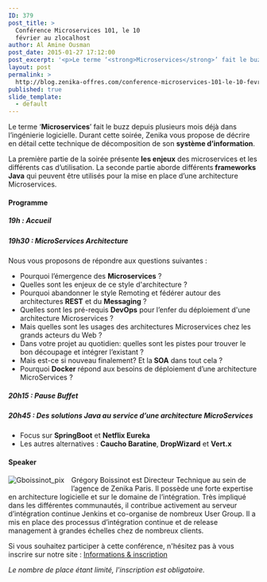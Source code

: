 ```yaml
---
ID: 379
post_title: >
  Conférence Microservices 101, le 10
  février au zlocalhost
author: Al Amine Ousman
post_date: 2015-01-27 17:12:00
post_excerpt: '<p>Le terme ‘<strong>Microservices</strong>’ fait le buzz depuis plusieurs mois déjà dans l’ingénierie logicielle. Durant cette soirée, Zenika vous propose de décrire en détail cette technique de décomposition de son <strong>système d’information</strong>.<br /></p> <p>La première partie de la soirée présente <strong>les enjeux</strong> des microservices et les différents cas d’utilisation. La seconde partie aborde différents<strong> frameworks Java</strong> qui peuvent être utilisés pour la mise en place d’une architecture Microservices.</p>'
layout: post
permalink: >
  http://blog.zenika-offres.com/conference-microservices-101-le-10-fevrier-au-zlocalhost/
published: true
slide_template:
  - default
---
```

Le terme ‘<strong>Microservices</strong>’ fait le buzz depuis plusieurs mois déjà dans l’ingénierie logicielle. Durant cette soirée, Zenika vous propose de décrire en détail cette technique de décomposition de son <strong>système d’information</strong>.

La première partie de la soirée présente <strong>les enjeux</strong> des microservices et les différents cas d’utilisation. La seconde partie aborde différents<strong> frameworks Java</strong> qui peuvent être utilisés pour la mise en place d’une architecture Microservices.

<!--more-->
<h4>Programme</h4>
<h5>19h : Accueil</h5>
<h5>19h30 : MicroServices Architecture</h5>
Nous vous proposons de répondre aux questions suivantes :
<ul>
	<li>Pourquoi l’émergence des <strong>Microservices</strong> ?</li>
	<li>Quelles sont les enjeux de ce style d'architecture ?</li>
	<li>Pourquoi abandonner le style Remoting et fédérer autour des architectures <strong>REST</strong> et du <strong>Messaging</strong> ?</li>
	<li>Quelles sont les pré-requis <strong>DevOps</strong> pour l’enfer du déploiement d'une architecture Microservices ?</li>
	<li>Mais quelles sont les usages des architectures Microservices chez les grands acteurs du Web ?</li>
	<li>Dans votre projet au quotidien: quelles sont les pistes pour trouver le bon découpage et intégrer l’existant ?</li>
	<li>Mais est-ce si nouveau finalement? Et la<strong> SOA</strong> dans tout cela ?</li>
	<li>Pourquoi <strong>Docker</strong> répond aux besoins de déploiement d’une architecture MicroServices ?</li>
</ul>
<h5>20h15 : Pause Buffet</h5>
<h5>20h45 : Des solutions Java au service d’une architecture MicroServices</h5>
<ul>
	<li>Focus sur <strong>SpringBoot</strong> et <strong>Netflix Eureka</strong></li>
	<li>Les autres alternatives : <strong>Caucho Baratine</strong>, <strong>DropWizard</strong> et <strong>Vert.x</strong></li>
</ul>
<h4>Speaker</h4>
<img style="float: left; margin: 0 1em 1em 0;" title="Gboissinot_pix" src="/wp-content/uploads/2015/07/gregory_boissinot.png" alt="Gboissinot_pix" />Grégory Boissinot est Directeur Technique au sein de l’agence de Zenika Paris. Il possède une forte expertise en architecture logicielle et sur le domaine de l’intégration. Très impliqué dans les différentes communautés, il contribue activement au serveur d’intégration continue Jenkins et co-organise de nombreux User Group. Il a mis en place des processus d’intégration continue et de release management à grandes échelles chez de nombreux clients.

Si vous souhaitez participer à cette conférence, n'hésitez pas à vous inscrire sur notre site : <a href="http://www.zenika.com/conference-microservices101.html">Informations &amp; inscription</a>

<em>Le nombre de place étant limité, l'inscription est obligatoire.</em>